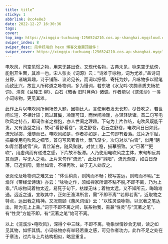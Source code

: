 ```yaml
---
title: title”
sticky: 1
abbrlink: 8cc4e8e3
date: 2022-12-27 16:30:36
tags:
cover: 
top_img: https://xingqiu-tuchuang-1256524210.cos.ap-shanghai.myqcloud.com/8527/}{7Q{5LX(O[6O_AU7B0HN_N.png
swiper_index: 8
swiper_desc: 简单好用的 hexo 博客文章置顶插件！
swiper_cover: https://xingqiu-tuchuang-1256524210.cos.ap-shanghai.myqcloud.com/8527/}{7Q{5LX(O[6O_AU7B0HN_N.png
---
```

电吹风，司空见惯之物，用来无甚出奇。又现代名物，古典未见，咏来空无依傍，能别开生面，其难一也。宋人张炎《词源》云：“诗难于咏物，词为尤难。”盖诗词分野，诸端异趣，诗于铺陈、议论见长，而词以抒情、寄托为妙。凡咏物多以赋笔而致比兴，故世人所称道之咏物词，多为慢词，若东坡《水龙吟·次韵章质夫杨花词》、清真《兰陵王·柳》、白石《暗香·旧时月色》诸调。作者能以《浣溪沙》一类小词咏物，更见其难。

此作上片以电吹风所用场景入题，因物比人。言使用者发无长短，尽皆吹之，若世间长短，不相计较；风过耳鬓，冷暖可知，而世间冷暖，亦轻轻诉诸。首二句写电吹风之特点，即词作者之襟抱，亦人世间之理趣。下句为上片作结，电吹风既能干发，又有造型之用，故可“看舒看卷”，发之舒卷，若云之舒卷，电吹风日日如此，流光抛掷，漫随而已。电吹风如是，作者亦如是，上二句即有着落。过片近乎赋，描摹使用电吹风之细节，首句写风著青丝，飘飞渐少，次句对以“白雪”，似用“朝如青丝暮成雪”典，青丝渐白，随风聚散。对仗工稳，描摹细致。又“已著”“更吹”，用虚词而有递进之感，下片故不板滞。人乃使用电吹风之主体，末句却反其意而道，写无人之境。上片末句作“流光”，此处作“斜阳”，流光渐度，如白日渐落，已近斜阳，青丝如雪，不堪再吹，故于无人处叹之。

张炎论及咏物词之难又云：“体认稍真，则拘而不畅；模写差远，则晦而不明。”王渔洋《带经堂诗话》亦云：“咏物之作，须如禅家所谓不粘不脱,不即不离，乃为上乘。”凡咏物词着物太近，易死于句下，枯燥无味；着物太远，又不知所云，晦暗难通。远近之道，宜取其中，正如王渔洋所言，需“不即不离”“若即若离”，近取物之特点，远出我之精神。又况周颐《蕙风词话》云：“以性灵语咏物，以沉著之笔达出，斯为无上上乘。”词于不即不离之间，联系物我，需兼“性灵”与“沉著之笔”，有“性灵”方能不即，有“沉著之笔”始可不离。

以上《浣溪沙•电吹风》，深得个中三昧，不即不离，物象世情妙合无垠，读之如见其物，如怀其情。小词咏物亦有举轻若重之感，可见作者功力。此作不足之处在于章法，过片与上片结构相似，略显重复。